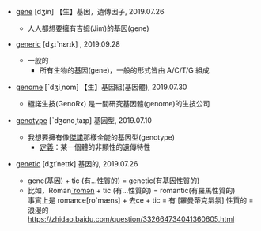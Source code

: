     
- [gene](https://tw.dictionary.search.yahoo.com/search?p=gene) [dʒin] 【生】基因，遺傳因子, 2019.07.26
  - 人人都想要擁有吉姆(Jim)的基因(gene)

- [generic](https://tw.dictionary.search.yahoo.com/search?p=generic) [dʒɪˋnɛrɪk] , 2019.09.28
  - 一般的
    - 所有生物的基因(gene)，一般的形式皆由 A/C/T/G 組成
  
- [genome](https://tw.dictionary.search.yahoo.com/search?p=genome) [ˋdʒi͵nom] 【生】基因組(基因體), 2019.07.30
  - 極諾生技(GenoRx) 是一間研究基因體(genome)的生技公司

- [genotype](https://tw.dictionary.search.yahoo.com/search?p=genotype) [ˋdʒɛno͵taɪp] 基因型, 2019.07.10
  - 我想要擁有像[傑諾](https://forum.gamer.com.tw/C.php?bsn=7650&snA=959673)那樣全能的基因型(genotype)
    - [定義](https://blog.xuite.net/roy.isbest/royisbest/6054546)：某一個體的非顯性的遺傳特性
    
- [genetic](https://tw.dictionary.search.yahoo.com/search?p=genetic) [dʒɪˈnetɪk] 基因的, 2019.07.26
  - gene(基因) + tic (有...性質的) = genetic(有基因性質的)
  - 比如，Roman[ˋromən](羅馬) + tic (有...性質的) = romantic(有羅馬性質的)
    <br>事實上是 romance[roˋmæns] + 去ce + tic = 有 [羅曼蒂克氣氛] 性質的 = 浪漫的
    <br>https://zhidao.baidu.com/question/332664734041360605.html
